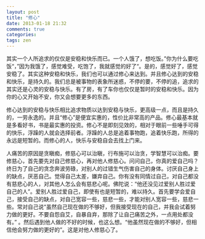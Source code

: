 ```yaml
---
layout: post
title: "修心"
date: 2013-01-18 21:32
comments: true
categories: 
tags: zen
---
```

其实一个人所追求的仅仅是安稳和快乐而已。一个人饿了，想吃饭。”你为什么要吃饭“，”因为我饿了，感觉难受，吃饱了，我就感觉的好了“。是的，感觉好了，感觉安稳了。其实这种安稳和快乐，我们也可以通过修心来达到。并且修心达到的安稳和快乐，是持久的。我们总是被事物的表象所迷惑，不停的要，不停的追，追求的其实还是心灵的安稳与快乐。有了房，有了车你也仅仅是暂时的安稳和快乐。因为你的心又开始不安，你又会想要更多的东西。

修心达到的安稳与快乐相比追求物质以达到安稳与快乐，更高级一点，而且是持久的，一劳永逸的。并且“修心”是便宜实惠的，性价比非常高的产品。修心最基本就是多看好书，书是最实惠的投资。修心不是即刻见效的，相对于眼前一些唾手可得的快乐，浮躁的人就会选择前者。浮躁的人总是追着事物跑，追着快乐跑，所得的永远是短暂的。而修心的人，快乐与安稳自会去找上门来。

人痛苦的原因是贪瞋痴，修慈心可以治瞋，行布施可以治贪，学智慧可以治痴。要修慈心，首先要先对自己修慈心，再对他人修慈心。问问自己，你真的爱自己吗？终日为了自己的贪念奔波劳碌，对别人的过错生气伤害自己的身体。讨厌自己身上的缺点，厌恶自己。觉得自己太差，嫌弃自己。你有没有同情过自己，对自己都没有慈悲心的人，对其他人怎么会有慈悲心呢。佛陀说：“他还没见过爱别人胜过爱自己的人”。爱别人胜过爱自己，即使有也是短暂的，难以持久。首先要学会爱自己，接受自己的缺点，对自己宽容一些，慈悲一些，才能对别人宽容一些，慈悲一些。常对自己说“虽然自己现在做的不够好，但我接受现在的自己，并我会试着努力做的更好。不要自怨自艾，自暴自弃，那除了让自己痛苦之外，一点用处都没有。” 。然后遇到他人做的不好的时候，也这么想。“他虽然现在做的不够好，但相信他会努力做的更好的”。这是对他人修慈心了。
